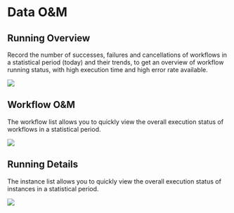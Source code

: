 # Data O&M

## Running Overview

Record the number of successes, failures and cancellations of workflows in a statistical period (today) and their trends, to get an overview of workflow running status, with high execution time and high error rate available.

![](http://terminus-paas.oss-cn-hangzhou.aliyuncs.com/paas-doc/2021/12/17/ed44f862-229e-4358-a34f-35b8273a2e6d.png)

## Workflow O&M

The workflow list allows you to quickly view the overall execution status of workflows in a statistical period.

![](http://terminus-paas.oss-cn-hangzhou.aliyuncs.com/paas-doc/2021/12/17/b07e3381-6676-4cf8-9526-ba98d121cd8d.png)

## Running Details

The instance list allows you to quickly view the overall execution status of instances in a statistical period.

![](http://terminus-paas.oss-cn-hangzhou.aliyuncs.com/paas-doc/2021/12/17/b7ca6b7e-eff1-4cef-95bc-729bbd90eb63.png)
